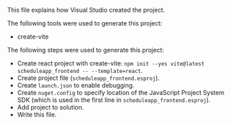 This file explains how Visual Studio created the project.

The following tools were used to generate this project:
- create-vite

The following steps were used to generate this project:
- Create react project with create-vite: `npm init --yes vite@latest scheduleapp_frontend -- --template=react`.
- Create project file (`scheduleapp_frontend.esproj`).
- Create `launch.json` to enable debugging.
- Create `nuget.config` to specify location of the JavaScript Project System SDK (which is used in the first line in `scheduleapp_frontend.esproj`).
- Add project to solution.
- Write this file.
